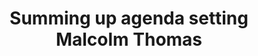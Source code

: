 ---
area: Communication Skills, calgary-cambridge-model
category: 24 - Calgary Cambridge Workshop
title: Summing up agenda setting Malcolm Thomas
description: Summing up agenda setting Malcolm Thomas
audio: /assets/audio/24 - Calgary Cambridge Workshop - 24 Summing up agenda setting Malcolm Thomas - MQ.mp3
article: 
www: 
keywords: Calgary, Cambridge, Model, agenda, setting
youtube: 
soundcloud: 
---